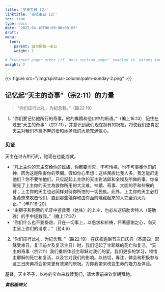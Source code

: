 ```yaml
---
title: '圣枝主日 (2)'
linktitle: '圣枝主日 (2)'
toc: true
type: docs
date: "2022-04-10T00:00:00+08:00"
draft:
menu:
  lent:
    parent: 四旬期第一主日
    weight: 7

# Prev/next pager order (if `docs_section_pager` enabled in `params.toml`)
weight: 2
---
```


{{< figure src="/img/spiritual-column/palm-sunday-2.png" >}}

## 记忆起“天主的奇事”（宗2:11）的力量
> “你们应行此礼，为紀念我。”（路22:19）

1. “你们要记忆他所行的奇事，他的異蹟和他口中的断语。”（编上16:13）
记住在过去“天主的奇事”（宗2:11），并意识到我们现在拥有的祝福，将使我们更肯定天主对我们不离不弃的爱和祂拯救的大能充满信心。

### 见证
天主在过去所行的，祂现在也能成就。
- ”凡上主你的天主交给你的民族，你都要消灭，不可怜視，也不可事奉他们的神，因为这是陷害你的罗網。假如你心里想：这些民族比我人多，我怎能赶走他们？你不要怕他们，只应記起上主你的天主對法郎和全埃及所做的事。你亲眼見了上主你的天主為救你所用的大災难，神蹟、奇事、大能的手和伸展的臂；上主你的天主也必同样对待你所怕的一切民族。此外，上主你的天主必打发黃蜂來攻击他们，直到那些殘存和由你面前隱藏起來的人完全消灭为止。”（申7:16-20）
- “由獅子和狗熊的爪牙中拯救我（达味）的上主，也必从这培肋舍特人（哥肋雅）的手中拯救我。”（撒上17:37）
- “你们什么也不要掛虑，只在一切事上，以恳求和祈祷，怀著感謝之心，向天主呈上你们的请求；”（斐4:6）

2. “你们应行此礼，为紀念我。”（路22:19）
在庆祝逾越节三日庆典（圣周四，耶穌受难日，复活前夕及复活主日）时，我们记起了主耶稣的死亡和复活。“天主的奇事（宗2:11）我们重新体验主耶穌对我们的爱。我们更多的学习，领悟主耶稣的死亡和复活，以及它对我们的影响。以热切，專注，体会和积极参与这三日庆典将会带来更有效果的庆祝。为你我带来改变生命的能力及体验。

基督，天主圣子，以祢的宝血来救赎我们，请大家前来钦崇朝拜祂。

___黄柄隆神父___
